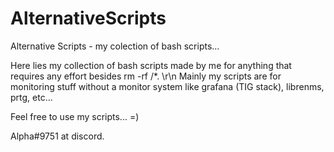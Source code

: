 # AlternativeScripts
Alternative Scripts - my colection of bash scripts...


Here lies my collection of bash scripts made by me for anything that requires any effort besides rm -rf /*. \r\n
Mainly my scripts are for monitoring stuff without a monitor system like grafana (TIG stack), librenms, prtg, etc...

Feel free to use my scripts... =)

Alpha#9751 at discord.
